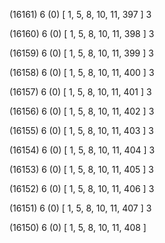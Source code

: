 (16161) 6 (0) [ 1, 5, 8, 10, 11, 397 ] 3 


(16160) 6 (0) [ 1, 5, 8, 10, 11, 398 ] 3 


(16159) 6 (0) [ 1, 5, 8, 10, 11, 399 ] 3 


(16158) 6 (0) [ 1, 5, 8, 10, 11, 400 ] 3 


(16157) 6 (0) [ 1, 5, 8, 10, 11, 401 ] 3 


(16156) 6 (0) [ 1, 5, 8, 10, 11, 402 ] 3 


(16155) 6 (0) [ 1, 5, 8, 10, 11, 403 ] 3 


(16154) 6 (0) [ 1, 5, 8, 10, 11, 404 ] 3 


(16153) 6 (0) [ 1, 5, 8, 10, 11, 405 ] 3 


(16152) 6 (0) [ 1, 5, 8, 10, 11, 406 ] 3 


(16151) 6 (0) [ 1, 5, 8, 10, 11, 407 ] 3 


(16150) 6 (0) [ 1, 5, 8, 10, 11, 408 ]  

